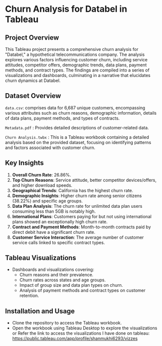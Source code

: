 # Churn Analysis for Databel in Tableau

## Project Overview
This Tableau project presents a comprehensive churn analysis for "Databel," a hypothetical telecommunications company. The analysis explores various factors influencing customer churn, including service attitudes, competitor offers, demographic trends, data plans, payment methods, and contract types. The findings are compiled into a series of visualizations and dashboards, culminating in a narrative that elucidates churn dynamics at Databel.

## Dataset Overview
`data.csv`: comprises data for 6,687 unique customers, encompassing various attributes such as churn reasons, demographic information, details of data plans, payment methods, and types of contracts.

`Metadata.pdf` :  Provides detailed descriptions of customer-related data.

`Churn Analysis.twbx` : This is a Tableau workbook containing a detailed analysis based on the provided dataset, focusing on identifying patterns and factors associated with customer churn.

## Key Insights
1. **Overall Churn Rate**: 26.86%.
2. **Top Churn Reasons**: Service attitude, better competitor devices/offers, and higher download speeds.
3. **Geographical Trends**: California has the highest churn rate.
4. **Demographic Insights**: Higher churn rate among senior citizens (38.22%) and specific age groups.
5. **Data Plan Analysis**: The churn rate for unlimited data plan users consuming less than 5GB is notably high.
6. **International Plans**: Customers paying for but not using international plans showed an exceptionally high churn rate.
7. **Contract and Payment Methods**: Month-to-month contracts paid by direct debit have a significant churn rate.
8. **Customer Service Interaction**: The average number of customer service calls linked to specific contract types.

## Tableau Visualizations
- Dashboards and visualizations covering:
  - Churn reasons and their prevalence.
  - Churn rates across states and age groups.
  - Impact of group size and data plan types on churn.
  - Analysis of payment methods and contract types on customer retention.

## Installation and Usage
- Clone the repository to access the Tableau workbook.
- Open the workbook using Tableau Desktop to explore the visualizations or Refer the link to access the visualizations I have done on tableau: https://public.tableau.com/app/profile/shanmukhi6293/vizzes
